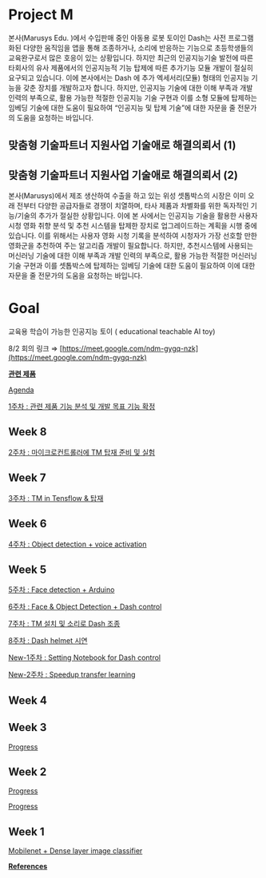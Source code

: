 # Project M

본사(Marusys Edu. )에서 수입판매 중인 아동용 로봇 토이인 Dash는 사전 프로그램화된 다양한 움직임을 앱을 통해 조종하거나,  소리에 반응하는 기능으로 초등학생들의 교육완구로서 많은 호응이 있는 상황입니다. 하지만 최근의 인공지능기술 발전에 따른 타회사의 유사 제품에서의 인공지능적 기능 탑제에 따른 추가기능 모듈 개발이 절실히 요구되고 있습니다. 이에 본사에서는  Dash 에 추가 엑세서리(모듈) 형태의 인공지능 기능을 갖춘 장치를 개발하고자 합니다.  하지만, 인공지능 기술에 대한 이해 부족과 개발 인력의 부족으로, 활용 가능한 적절한 인공지능 기술 구현과 이를 소형 모듈에 탑제하는 임베딩 기술에 대한 도움이 필요하여 “인공지능 및 탑제 기술”에 대한 자문을 줄 전문가의 도움을 요청하는 바입니다.

## **맞춤형 기술파트너 지원사업 기술애로 해결의뢰서 (1)**

## **맞춤형 기술파트너 지원사업 기술애로 해결의뢰서 (2)**

본사(Marusys)에서 제조 생산하여 수출을 하고 있는 위성 셋톱박스의 시장은 이미 오래 전부터 다양한 공급자들로 경쟁이 치열하며, 타사 제품과 차별화를 위한 독자적인 기능/기술의 추가가 절실한 상황입니다. 이에 본 사에서는 인공지능 기술을 활용한 사용자 시청 영화 취향 분석 및 추천 시스템을 탑제한 장치로 업그레이드하는 계획을 시행 중에 있습니다. 이를 위해서는 사용자 영화 시청 기록을 분석하여 시청자가 가장 선호할 만한  영화군을 추천하여 주는 알고리즘 개발이 필요합니다. 하지만, 추천시스템에 사용되는 머신러닝 기술에 대한 이해 부족과 개발 인력의 부족으로, 활용 가능한 적절한 머신러닝 기술 구현과 이를 셋톱박스에 탑제하는 임베딩 기술에 대한 도움이 필요하여 이에 대한 자문을 줄 전문가의 도움을 요청하는 바입니다.

# Goal

교육용 학습이 가능한 인공지능 토이 ( educational teachable AI toy)

8/2 회의 링크 ⇒  [https://meet.google.com/ndm-gygq-nzk](https://meet.google.com/ndm-gygq-nzk)

[**관련 제품**](https://www.notion.so/19944ff7a6384cb4826d71d65839256b)

[Agenda](https://www.notion.so/19d63e8f0e5a4902a5d991855ad328ba)

[1주차 : 관련 제품 기능 분석 및 개발 목표 기능 확정](https://www.notion.so/1-9baba6628d264ce2955724acc0a50166)

## 

## Week 8

[2주차 : 마이크로컨트롤러에 TM 탑재 준비 및 실험](https://www.notion.so/2-TM-43d7705c79444fda9fc9589d3356156f)

## Week 7

[3주차 :  TM in Tensflow & 탑재](https://www.notion.so/3-TM-in-Tensflow-caf4b87e2e4a442897e3057dfa4bc1c1)

## Week 6

[4주차 :  Object detection + voice activation](https://www.notion.so/4-Object-detection-voice-activation-27f50651ea9c4492866e7e4140fea1d3)

## Week 5

[5주차 :  Face detection + Arduino](https://www.notion.so/5-Face-detection-Arduino-1a34fbc4f3b7434f8735171922c979cb)

[6주차 :  Face & Object Detection + Dash control](https://www.notion.so/6-Face-Object-Detection-Dash-control-76d1749208e1492f84d4fd0b2a497fef)

[7주차 :  TM 설치 및 소리로 Dash 조종](https://www.notion.so/7-TM-Dash-945f6f06608342b7a9e0c930ae153b39)

[8주차 :  Dash helmet 시연 ](https://www.notion.so/8-Dash-helmet-c0b2bcfe75614d81aef422ffbb3cf734)

[New-1주차 :  Setting Notebook for Dash control](https://www.notion.so/New-1-Setting-Notebook-for-Dash-control-6744810cbdd1452babb75874f444d7c9)

[New-2주차 :  Speedup transfer learning](https://www.notion.so/New-2-Speedup-transfer-learning-f21f495f06d946979b8abc678c41d40b)

## Week 4

## Week 3

[Progress](https://www.notion.so/a1969daf5f744398a3315274c886233f)

## Week 2

[Progress](https://www.notion.so/ee399996a9ba4cc7916535cb52e6f0b9)

[Progress](https://www.notion.so/92b20fbd050447f2aa136c45fc69b116)

## Week 1

[Mobilenet + Dense layer image classifier](https://www.notion.so/Mobilenet-Dense-layer-image-classifier-f425e5c069714c00bef5f051a1801362)

[**References**](https://www.notion.so/References-9cccc33422f34cc883a0217e1e3a17fe)